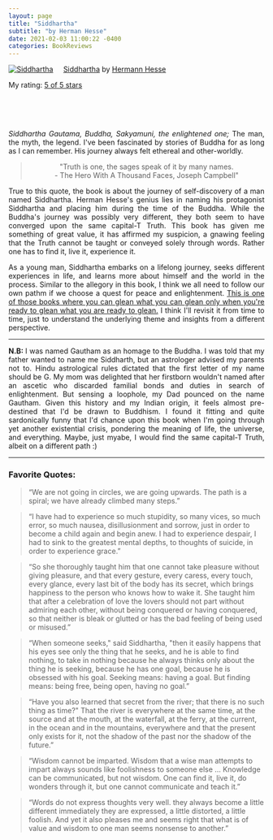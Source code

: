 ```yaml
---
layout: page
title: "Siddhartha" 
subtitle: "by Herman Hesse" 
date: 2021-02-03 11:00:22 -0400
categories: BookReviews
---
```


<a href="https://www.goodreads.com/book/show/52036.Siddhartha" style="float: left; padding-right: 20px"><img border="0" alt="Siddhartha" src="https://i.gr-assets.com/images/S/compressed.photo.goodreads.com/books/1428715580l/52036._SY160_.jpg" /></a><a href="https://www.goodreads.com/book/show/52036.Siddhartha">Siddhartha</a> by <a href="https://www.goodreads.com/author/show/1113469.Hermann_Hesse">Hermann Hesse</a><br/>

My rating: <a href="https://www.goodreads.com/review/show/3815723563">5 of 5 stars</a><br /><br />


<br> <br>
<p align="justify"> <i> Siddhartha Gautama, Buddha, Sakyamuni, the enlightened one;</i> The man, the myth, the legend. I've been fascinated by stories of Buddha for as long as I can remember. His journey always felt ethereal and other-worldly.</p>

<center>
<blockquote> "Truth is one, the sages speak of it by many names. <br /> - The Hero With A Thousand Faces, Joseph Campbell" </blockquote>
</center>

<p align="justify"> True to this quote, the book is about the journey of self-discovery of a man named Siddhartha. Herman Hesse's genius lies in naming his protagonist Siddhartha and placing him during the time of the Buddha. While the Buddha's journey was possibly very different, they both seem to have converged upon the same capital-T Truth. This book has given me something of great value, it has affirmed my suspicion, a gnawing feeling that the Truth cannot be taught or conveyed solely through words. Rather one has to find it, live it, experience it. </p>

<p align="justify"> As a young man, Siddhartha embarks on a lifelong journey, seeks different experiences in life, and learns more about himself and the world in the process. Similar to the allegory in this book, I think we all need to follow our own pathm if we choose a quest for peace and enlightenment. <u>This is one of those books where you can glean what you can glean only when you're ready to glean what you are ready to glean.</u> I think I'll revisit it from time to time, just to understand the underlying theme and insights from a different perspective. </p>

<!-- ----------------------------------------------------------------------------------------------------------------- -->
<hr class="major" />
<!-- ----------------------------------------------------------------------------------------------------------------- -->

<p align="justify"> <b> N.B: </b> I was named Gautham as an homage to the Buddha. I was told that my father wanted to name me Siddharth, but an astrologer advised my parents not to. Hindu astrological rules dictated that the first letter of my name should be G. My mom was delighted that her firstborn wouldn't named after an ascetic who discarded familial bonds and duties in search of enlightenment. But sensing a loophole, my Dad pounced on the name Gautham. Given this history and my Indian origin, it feels almost pre-destined that I'd be drawn to Buddhism. I found it fitting and quite sardonically funny that I'd chance upon this book when I'm going through yet another existential crisis, pondering the meaning of life, the universe, and everything. Maybe, just myabe, I would find the same capital-T Truth, albeit on a different path :) </p>

<!-- ----------------------------------------------------------------------------------------------------------------- -->
<hr class="major" />
<!-- ----------------------------------------------------------------------------------------------------------------- -->


<h3> Favorite Quotes: </h3>

<blockquote> “We are not going in circles, we are going upwards. The path is a spiral; we have already climbed many steps.” </blockquote>

<blockquote> “I have had to experience so much stupidity, so many vices, so much error, so much nausea, disillusionment and sorrow, just in order to become a child again and begin anew. I had to experience despair, I had to sink to the greatest mental depths, to thoughts of suicide, in order to experience grace.” </blockquote>

<blockquote> “So she thoroughly taught him that one cannot take pleasure without giving pleasure, and that every gesture, every caress, every touch, every glance, every last bit of the body has its secret, which brings happiness to the person who knows how to wake it. She taught him that after a celebration of love the lovers should not part without admiring each other, without being conquered or having conquered, so that neither is bleak or glutted or has the bad feeling of being used or misused.” </blockquote>

<blockquote> “When someone seeks," said Siddhartha, "then it easily happens that his eyes see only the thing that he seeks, and he is able to find nothing, to take in nothing because he always thinks only about the thing he is seeking, because he has one goal, because he is obsessed with his goal. Seeking means: having a goal. But finding means: being free, being open, having no goal.” </blockquote>

<blockquote> “Have you also learned that secret from the river; that there is no such thing as time?" That the river is everywhere at the same time, at the source and at the mouth, at the waterfall, at the ferry, at the current, in the ocean and in the mountains, everywhere and that the present only exists for it, not the shadow of the past nor the shadow of the future.” </blockquote>

<blockquote> “Wisdom cannot be imparted. Wisdom that a wise man attempts to impart always sounds like foolishness to someone else ... Knowledge can be communicated, but not wisdom. One can find it, live it, do wonders through it, but one cannot communicate and teach it.” </blockquote>

<blockquote> “Words do not express thoughts very well. they always become a little different immediately they are expressed, a little distorted, a little foolish. And yet it also pleases me and seems right that what is of value and wisdom to one man seems nonsense to another.” </blockquote>

